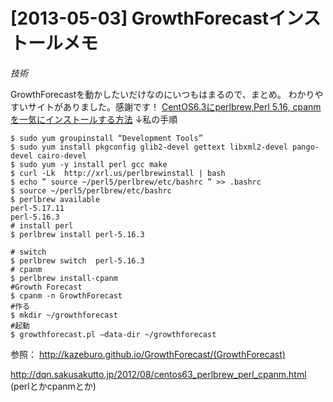 # [2013-05-03] GrowthForecastインストールメモ
_技術_

GrowthForecastを動かしたいだけなのにいつもはまるので、まとめ。
わかりやすいサイトがありました。感謝です！
<a href="http://dqn.sakusakutto.jp/2012/08/centos63_perlbrew_perl_cpanm.html" target="_blank">CentOS6.3にperlbrew,Perl 5.16, cpanmを一気にインストールする方法</a> 
↓私の手順

```
$ sudo yum groupinstall “Development Tools”
$ sudo yum install pkgconfig glib2-devel gettext libxml2-devel pango-devel cairo-devel
$ sudo yum -y install perl gcc make
$ curl -Lk  http://xrl.us/perlbrewinstall | bash
$ echo ” source ~/perl5/perlbrew/etc/bashrc ” >> .bashrc
$ source ~/perl5/perlbrew/etc/bashrc
$ perlbrew available
perl-5.17.11
perl-5.16.3
# install perl
$ perlbrew install perl-5.16.3

# switch
$ perlbrew switch  perl-5.16.3
# cpanm
$ perlbrew install-cpanm 
#Growth Forecast
$ cpanm -n GrowthForecast 
#作る
$ mkdir ~/growthforecast
#起動
$ growthforecast.pl –data-dir ~/growthforecast
```

参照： <a href="http://kazeburo.github.io/GrowthForecast/" target="_blank">http://kazeburo.github.io/GrowthForecast/(GrowthForecast)</a>

<a href="http://dqn.sakusakutto.jp/2012/08/centos63_perlbrew_perl_cpanm.html" target="_blank">http://dqn.sakusakutto.jp/2012/08/centos63_perlbrew_perl_cpanm.html</a> (perlとかcpanmとか)


